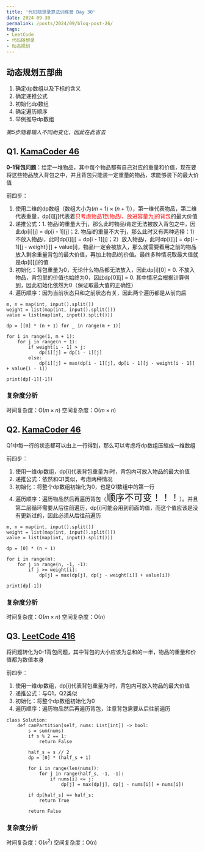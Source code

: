 ```yaml
---
title: '代码随想录算法训练营 Day 30'
date: 2024-09-30
permalink: /posts/2024/09/blog-post-26/
tags:
- LeetCode
- 代码随想录
- 动态规划
---
```


## 动态规划五部曲
1. 确定dp数组以及下标的含义
2. 确定递推公式
3. 初始化dp数组
4. 确定遍历顺序
5. 举例推导dp数组

*第5步随着输入不同而变化，因此在此省去*

## Q1. [KamaCoder 46](https://kamacoder.com/problempage.php?pid=1046)

**0-1背包问题**：给定一堆物品，其中每个物品都有自己对应的重量和价值，现在要将这些物品放入背包之中，并且背包只能装一定重量的物品，求能够装下的最大价值

前四步：
1. 使用二维的dp数组（数组大小为$(m+1) \times (n+1)$），第一维代表物品，第二维代表重量，dp[i][j]代表着<font color='red'>只考虑物品1到物品i，放进容量为j的背包</font>的最大价值
2. 递推公式：1. 物品i的重量大于j，那么此时物品i肯定无法被放入背包之中，因此dp[i][j] = dp[i - 1][j]；2. 物品i的重量不大于j，那么此时又有两种选择：1）不放入物品i，此时dp[i][j] = dp[i - 1][j]；2）放入物品i，此时dp[i][j] = dp[i - 1][j - weight[i]] + value[i]，物品i一定会被放入，那么就需要看用之前的物品放入剩余重量背包的最大价值，再加上物品i的价值。最终多种情况取最大值就是dp[i][j]的值
3. 初始化：背包重量为0，无论什么物品都无法放入，因此dp[i][0] = 0. 不放入物品，背包里的价值也始终为0，因此dp[0][j] = 0. 其中情况会根据计算得到，因此初始化依然为0（保证取最大值的正确性）
4. 遍历顺序：因为当前状态只和之前状态有关，因此两个遍历都是从前向后

```
m, n = map(int, input().split())
weight = list(map(int, input().split()))
value = list(map(int, input().split()))

dp = [[0] * (n + 1) for _ in range(m + 1)]

for i in range(1, m + 1):
    for j in range(n + 1):
        if weight[i - 1] > j:
            dp[i][j] = dp[i - 1][j]
        else:
            dp[i][j] = max(dp[i - 1][j], dp[i - 1][j - weight[i - 1]] + value[i - 1])

print(dp[-1][-1])
```

### 复杂度分析

时间复杂度：O($m \times n$)
空间复杂度：O($m \times n$)

## Q2. [KamaCoder 46](https://kamacoder.com/problempage.php?pid=1046)

Q1中每一行的状态都可以由上一行得到，那么可以考虑将dp数组压缩成一维数组

前四步：
1. 使用一维dp数组，dp[i]代表背包重量为i时，背包内可放入物品的最大价值
2. 递推公式：依然和Q1类似，考虑两种情况
3. 初始化：将整个dp数组初始化为0，也是Q1数组中的第一行
4. 遍历顺序：遍历物品然后再遍历背包（<font size=5>顺序不可变！！！</font>）。并且第二层循环需要从后往前遍历，dp[i]可能会用到前面的值，而这个值应该是没有更新过的，因此必须从后往前遍历

```
m, n = map(int, input().split())
weight = list(map(int, input().split()))
value = list(map(int, input().split()))

dp = [0] * (n + 1)

for i in range(m):
    for j in range(n, -1, -1):
        if j >= weight[i]:
            dp[j] = max(dp[j], dp[j - weight[i]] + value[i])

print(dp[-1])
```

### 复杂度分析

时间复杂度：O($m \times n$)
空间复杂度：O($n$)

## Q3. [LeetCode 416](https://leetcode.com/problems/partition-equal-subset-sum/)

将问题转化为0-1背包问题，其中背包的大小应该为总和的一半，物品的重量和价值都为数值本身

前四步：
1. 使用一维dp数组，dp[i]代表背包重量为i时，背包内可放入物品的最大价值
2. 递推公式：与Q1，Q2类似
3. 初始化：将整个dp数组初始化为0
4. 遍历顺序：遍历物品然后再遍历背包，注意背包需要从后往前遍历

```
class Solution:
    def canPartition(self, nums: List[int]) -> bool:
        s = sum(nums)
        if s % 2 == 1:
            return False
        
        half_s = s // 2
        dp = [0] * (half_s + 1)

        for i in range(len(nums)):
            for j in range(half_s, -1, -1):
                if nums[i] <= j:
                    dp[j] = max(dp[j], dp[j - nums[i]] + nums[i])
        
        if dp[half_s] == half_s:
            return True
        
        return False
```

### 复杂度分析

时间复杂度：O($n^2$)
空间复杂度：O($n$)

